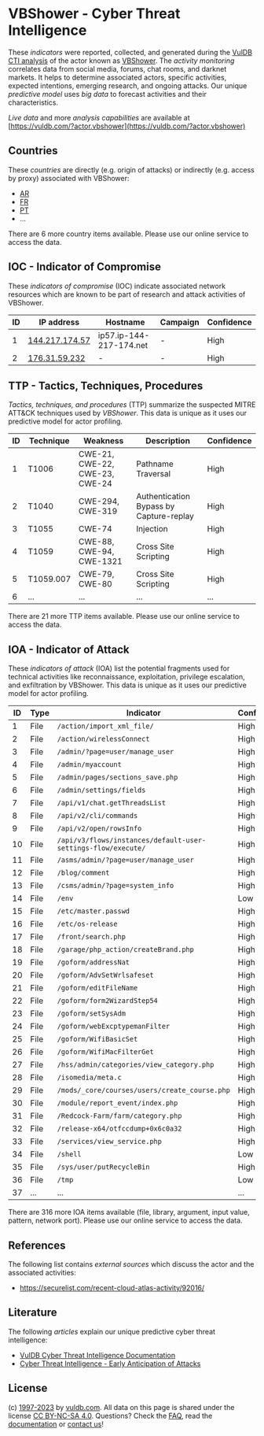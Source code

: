 # VBShower - Cyber Threat Intelligence

These _indicators_ were reported, collected, and generated during the [VulDB CTI analysis](https://vuldb.com/?kb.cti) of the actor known as [VBShower](https://vuldb.com/?actor.vbshower). The _activity monitoring_ correlates data from social media, forums, chat rooms, and darknet markets. It helps to determine associated actors, specific activities, expected intentions, emerging research, and ongoing attacks. Our unique _predictive model_ uses _big data_ to forecast activities and their characteristics.

_Live data_ and more _analysis capabilities_ are available at [https://vuldb.com/?actor.vbshower](https://vuldb.com/?actor.vbshower)

## Countries

These _countries_ are directly (e.g. origin of attacks) or indirectly (e.g. access by proxy) associated with VBShower:

* [AR](https://vuldb.com/?country.ar)
* [FR](https://vuldb.com/?country.fr)
* [PT](https://vuldb.com/?country.pt)
* ...

There are 6 more country items available. Please use our online service to access the data.

## IOC - Indicator of Compromise

These _indicators of compromise_ (IOC) indicate associated network resources which are known to be part of research and attack activities of VBShower.

ID | IP address | Hostname | Campaign | Confidence
-- | ---------- | -------- | -------- | ----------
1 | [144.217.174.57](https://vuldb.com/?ip.144.217.174.57) | ip57.ip-144-217-174.net | - | High
2 | [176.31.59.232](https://vuldb.com/?ip.176.31.59.232) | - | - | High

## TTP - Tactics, Techniques, Procedures

_Tactics, techniques, and procedures_ (TTP) summarize the suspected MITRE ATT&CK techniques used by _VBShower_. This data is unique as it uses our predictive model for actor profiling.

ID | Technique | Weakness | Description | Confidence
-- | --------- | -------- | ----------- | ----------
1 | T1006 | CWE-21, CWE-22, CWE-23, CWE-24 | Pathname Traversal | High
2 | T1040 | CWE-294, CWE-319 | Authentication Bypass by Capture-replay | High
3 | T1055 | CWE-74 | Injection | High
4 | T1059 | CWE-88, CWE-94, CWE-1321 | Cross Site Scripting | High
5 | T1059.007 | CWE-79, CWE-80 | Cross Site Scripting | High
6 | ... | ... | ... | ...

There are 21 more TTP items available. Please use our online service to access the data.

## IOA - Indicator of Attack

These _indicators of attack_ (IOA) list the potential fragments used for technical activities like reconnaissance, exploitation, privilege escalation, and exfiltration by VBShower. This data is unique as it uses our predictive model for actor profiling.

ID | Type | Indicator | Confidence
-- | ---- | --------- | ----------
1 | File | `/action/import_xml_file/` | High
2 | File | `/action/wirelessConnect` | High
3 | File | `/admin/?page=user/manage_user` | High
4 | File | `/admin/myaccount` | High
5 | File | `/admin/pages/sections_save.php` | High
6 | File | `/admin/settings/fields` | High
7 | File | `/api/v1/chat.getThreadsList` | High
8 | File | `/api/v2/cli/commands` | High
9 | File | `/api/v2/open/rowsInfo` | High
10 | File | `/api/v3/flows/instances/default-user-settings-flow/execute/` | High
11 | File | `/asms/admin/?page=user/manage_user` | High
12 | File | `/blog/comment` | High
13 | File | `/csms/admin/?page=system_info` | High
14 | File | `/env` | Low
15 | File | `/etc/master.passwd` | High
16 | File | `/etc/os-release` | High
17 | File | `/front/search.php` | High
18 | File | `/garage/php_action/createBrand.php` | High
19 | File | `/goform/addressNat` | High
20 | File | `/goform/AdvSetWrlsafeset` | High
21 | File | `/goform/editFileName` | High
22 | File | `/goform/form2WizardStep54` | High
23 | File | `/goform/setSysAdm` | High
24 | File | `/goform/webExcptypemanFilter` | High
25 | File | `/goform/WifiBasicSet` | High
26 | File | `/goform/WifiMacFilterGet` | High
27 | File | `/hss/admin/categories/view_category.php` | High
28 | File | `/isomedia/meta.c` | High
29 | File | `/mods/_core/courses/users/create_course.php` | High
30 | File | `/module/report_event/index.php` | High
31 | File | `/Redcock-Farm/farm/category.php` | High
32 | File | `/release-x64/otfccdump+0x6c0a32` | High
33 | File | `/services/view_service.php` | High
34 | File | `/shell` | Low
35 | File | `/sys/user/putRecycleBin` | High
36 | File | `/tmp` | Low
37 | ... | ... | ...

There are 316 more IOA items available (file, library, argument, input value, pattern, network port). Please use our online service to access the data.

## References

The following list contains _external sources_ which discuss the actor and the associated activities:

* https://securelist.com/recent-cloud-atlas-activity/92016/

## Literature

The following _articles_ explain our unique predictive cyber threat intelligence:

* [VulDB Cyber Threat Intelligence Documentation](https://vuldb.com/?kb.cti)
* [Cyber Threat Intelligence - Early Anticipation of Attacks](https://www.scip.ch/en/?labs.20201022)

## License

(c) [1997-2023](https://vuldb.com/?kb.changelog) by [vuldb.com](https://vuldb.com/?kb.about). All data on this page is shared under the license [CC BY-NC-SA 4.0](https://creativecommons.org/licenses/by-nc-sa/4.0/). Questions? Check the [FAQ](https://vuldb.com/?kb.faq), read the [documentation](https://vuldb.com/?kb) or [contact us](https://vuldb.com/?contact)!
